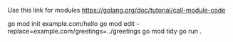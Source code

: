 Use this link for modules 
https://golang.org/doc/tutorial/call-module-code

go mod init example.com/hello
go mod edit -replace=example.com/greetings=../greetings
go mod tidy
go run .